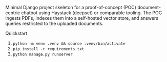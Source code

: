 
Minimal Django project skeleton for a proof-of-concept (POC) document-centric chatbot using Haystack (deepset) or comparable tooling. The POC ingests PDFs, indexes them into a self-hosted vector store, and answers queries restricted to the uploaded documents.

Quickstart
1. `python -m venv .venv && source .venv/bin/activate`
2. `pip install -r requirements.txt`
3. `python manage.py runserver`